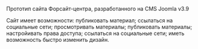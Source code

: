 Прототип сайта Форсайт-центра, разработанного на CMS Joomla v3.9

Сайт имеет возможности:
 публиковать материал;
 ссылаться на социальные сети;
 просмотривать материалы;
 публиковать материалы;
 настройивать права доступа;
 ссылаться на социальные сети;
 иметь возможность быстро изменить дизайн.
